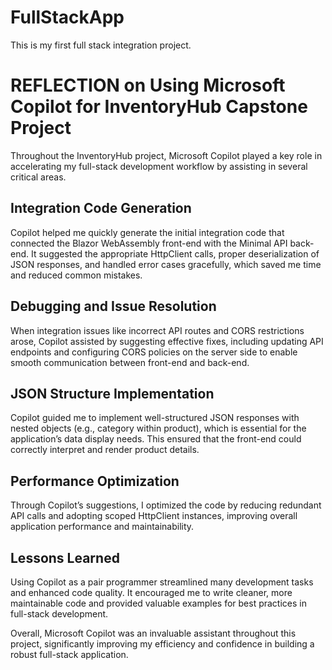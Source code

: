 # FullStackApp
This is my first full stack integration project. 
# REFLECTION on Using Microsoft Copilot for InventoryHub Capstone Project

Throughout the InventoryHub project, Microsoft Copilot played a key role in accelerating my full-stack development workflow by assisting in several critical areas.

## Integration Code Generation
Copilot helped me quickly generate the initial integration code that connected the Blazor WebAssembly front-end with the Minimal API back-end. It suggested the appropriate HttpClient calls, proper deserialization of JSON responses, and handled error cases gracefully, which saved me time and reduced common mistakes.

## Debugging and Issue Resolution
When integration issues like incorrect API routes and CORS restrictions arose, Copilot assisted by suggesting effective fixes, including updating API endpoints and configuring CORS policies on the server side to enable smooth communication between front-end and back-end.

## JSON Structure Implementation
Copilot guided me to implement well-structured JSON responses with nested objects (e.g., category within product), which is essential for the application’s data display needs. This ensured that the front-end could correctly interpret and render product details.

## Performance Optimization
Through Copilot’s suggestions, I optimized the code by reducing redundant API calls and adopting scoped HttpClient instances, improving overall application performance and maintainability.

## Lessons Learned
Using Copilot as a pair programmer streamlined many development tasks and enhanced code quality. It encouraged me to write cleaner, more maintainable code and provided valuable examples for best practices in full-stack development.

Overall, Microsoft Copilot was an invaluable assistant throughout this project, significantly improving my efficiency and confidence in building a robust full-stack application.


